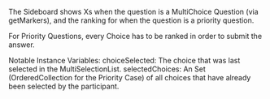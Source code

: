The Sideboard shows Xs when the question is a MultiChoice Question (via getMarkers), and the ranking for when the question is a priority question.

For Priority Questions, every Choice has to be ranked in order to submit the answer.

Notable Instance Variables:
choiceSelected: The choice that was last selected in the MultiSelectionList.
selectedChoices: An Set (OrderedCollection for the Priority Case) of all choices that have already been selected by the participant.
